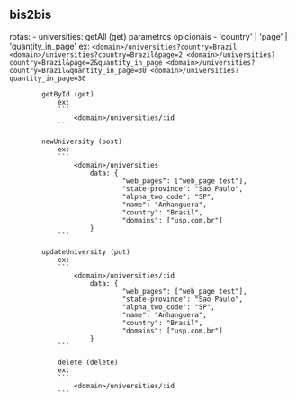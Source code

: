 ## bis2bis

rotas:
	- universities:
			getAll (get)
				parametros opicionais - 'country' | 'page' | 'quantity_in_page'
				ex: 
				```
				 <domain>/universities?country=Brazil
				 <domain>/universities?country=Brazil&page=2
				 <domain>/universities?country=Brazil&page=2&quantity_in_page
				 <domain>/universities?country=Brazil&quantity_in_page=30
				 <domain>/universities?quantity_in_page=30
				```

			getById (get)
				ex:
				```
					<domain>/universities/:id
				```
			
			newUniversity (post)
				ex:
				```
					<domain>/universities
						data: {
								"web_pages": ["web_page test"],
								"state-province": "Sao Paulo",
								"alpha_two_code": "SP",
								"name": "Anhanguera",
								"country": "Brasil",
								"domains": ["usp.com.br"]
						}
				```

			updateUniversity (put)
				ex:
				```
					<domain>/universities/:id
						data: {
								"web_pages": ["web_page test"],
								"state-province": "Sao Paulo",
								"alpha_two_code": "SP",
								"name": "Anhanguera",
								"country": "Brasil",
								"domains": ["usp.com.br"]
						}
				```
			
				delete (delete)
				ex:
				```
					<domain>/universities/:id
				```
